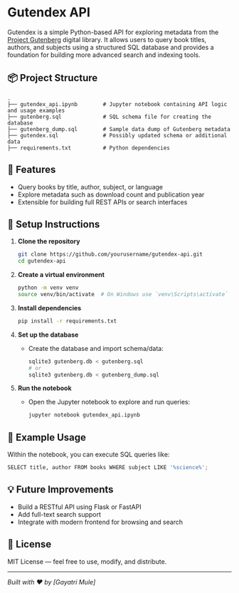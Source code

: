 
# Gutendex API

Gutendex is a simple Python-based API for exploring metadata from the [Project Gutenberg](https://www.gutenberg.org/) digital library. It allows users to query book titles, authors, and subjects using a structured SQL database and provides a foundation for building more advanced search and indexing tools.

## 📦 Project Structure

```
.
├── gutendex_api.ipynb        # Jupyter notebook containing API logic and usage examples
├── gutenberg.sql             # SQL schema file for creating the database
├── gutenberg_dump.sql        # Sample data dump of Gutenberg metadata
├── gutendex.sql              # Possibly updated schema or additional data
├── requirements.txt          # Python dependencies
```

## 🚀 Features

- Query books by title, author, subject, or language
- Explore metadata such as download count and publication year
- Extensible for building full REST APIs or search interfaces

## 🔧 Setup Instructions

1. **Clone the repository**
   ```bash
   git clone https://github.com/yourusername/gutendex-api.git
   cd gutendex-api
   ```

2. **Create a virtual environment**
   ```bash
   python -m venv venv
   source venv/bin/activate  # On Windows use `venv\Scripts\activate`
   ```

3. **Install dependencies**
   ```bash
   pip install -r requirements.txt
   ```

4. **Set up the database**
   - Create the database and import schema/data:
     ```bash
     sqlite3 gutenberg.db < gutenberg.sql
     # or
     sqlite3 gutenberg.db < gutenberg_dump.sql
     ```

5. **Run the notebook**
   - Open the Jupyter notebook to explore and run queries:
     ```bash
     jupyter notebook gutendex_api.ipynb
     ```

## 🧪 Example Usage

Within the notebook, you can execute SQL queries like:
```python
SELECT title, author FROM books WHERE subject LIKE '%science%';
```


## 💡 Future Improvements

- Build a RESTful API using Flask or FastAPI
- Add full-text search support
- Integrate with modern frontend for browsing and search

## 📝 License

MIT License — feel free to use, modify, and distribute.

---

*Built with ❤️ by [Gayatri Mule]*
